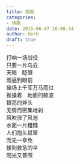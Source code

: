 ```yaml
---  
title: 骤雨  
categories:  
- 诗歌  
date: 2015-06-07 16:08:34  
author: Herb  
draft: true
---  
```

打响一场战役  
只要一片乌云  
天暗　眨眼  
雨逼到眼前  
操场上千军万马而过  
推搡着　地面的鲸波  
银亮的斧头  
无情而密集地剁  
风吹涨了风池  
水面一片粗糙  
人们抱头鼠窜  
而无一幸免  
接到救急的伞  
阳光又普照